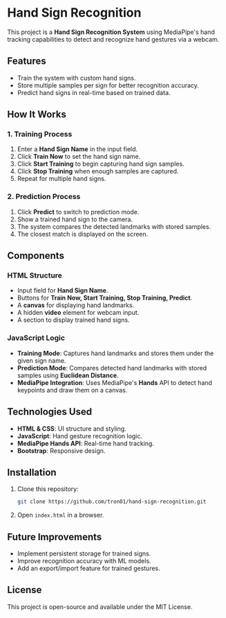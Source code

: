 # Hand Sign Recognition

This project is a **Hand Sign Recognition System** using MediaPipe's hand tracking capabilities to detect and recognize hand gestures via a webcam.

## Features
- Train the system with custom hand signs.
- Store multiple samples per sign for better recognition accuracy.
- Predict hand signs in real-time based on trained data.

## How It Works
### 1. Training Process
1. Enter a **Hand Sign Name** in the input field.
2. Click **Train Now** to set the hand sign name.
3. Click **Start Training** to begin capturing hand sign samples.
4. Click **Stop Training** when enough samples are captured.
5. Repeat for multiple hand signs.

### 2. Prediction Process
1. Click **Predict** to switch to prediction mode.
2. Show a trained hand sign to the camera.
3. The system compares the detected landmarks with stored samples.
4. The closest match is displayed on the screen.

## Components
### HTML Structure
- Input field for **Hand Sign Name**.
- Buttons for **Train Now, Start Training, Stop Training, Predict**.
- A **canvas** for displaying hand landmarks.
- A hidden **video** element for webcam input.
- A section to display trained hand signs.

### JavaScript Logic
- **Training Mode**: Captures hand landmarks and stores them under the given sign name.
- **Prediction Mode**: Compares detected hand landmarks with stored samples using **Euclidean Distance**.
- **MediaPipe Integration**: Uses MediaPipe's **Hands** API to detect hand keypoints and draw them on a canvas.

## Technologies Used
- **HTML & CSS**: UI structure and styling.
- **JavaScript**: Hand gesture recognition logic.
- **MediaPipe Hands API**: Real-time hand tracking.
- **Bootstrap**: Responsive design.

## Installation
1. Clone this repository:
   ```sh
   git clone https://github.com/tron01/hand-sign-recognition.git
   ```
2. Open `index.html` in a browser.

## Future Improvements
- Implement persistent storage for trained signs.
- Improve recognition accuracy with ML models.
- Add an export/import feature for trained gestures.

## License
This project is open-source and available under the MIT License.
